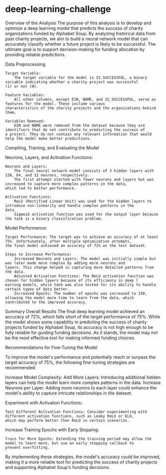 # deep-learning-challenge
Overview of the Analysis
      The purpose of this analysis is to develop and optimize a deep learning model that predicts the success of charity                   organizations funded by Alphabet Soup. By analyzing historical data from past charity projects, we aim to build a neural             network model that can accurately classify whether a future project is likely to be successful. The ultimate goal is to              support decision-making for funding allocation by providing reliable predictions.


Data Preprocessing

    Target Variable:
        The target variable for the model is IS_SUCCESSFUL, a binary variable indicating whether a charity project was successful           (1) or not (0).

    Feature Variables:
        All other columns, except EIN, NAME, and IS_SUCCESSFUL, serve as features for the model. These include various                       characteristics of the charity projects and the organizations behind them.

    Variables Removed:
        EIN and NAME were removed from the dataset because they are identifiers that do not contribute to predicting the success of          a project. They do not contain any relevant information that would help the model make better predictions.


Compiling, Training, and Evaluating the Model

Neurons, Layers, and Activation Functions:

    Neurons and Layers:
        The final neural network model consists of 3 hidden layers with 128, 64, and 32 neurons, respectively.
        The first attempt started with fewer neurons and layers but was increased to capture more complex patterns in the data,              which led to better performance.
        
    Activation Functions:
        ReLU (Rectified Linear Unit) was used for the hidden layers to introduce non-linearity and handle complex patterns in the            data.
        Sigmoid activation function was used for the output layer because the task is a binary classification problem.



Model Performance:

    Target Performance: The target was to achieve an accuracy of at least 75%. Unfortunately, after multiple optimization attempts,             the final model achieved an accuracy of 72% on the test dataset.
    
    Steps to Increase Performance:
        Increased Neurons and Layers: The model was initially simple but was later made more complex by adding more neurons and                     layers. This change helped in capturing more detailed patterns from the data.
        Adjusted Activation Functions: The ReLU activation function was chosen for hidden layers because of its efficiency in deep l                earning models, while tanh was also tested for its ability to handle certain types of data better.
        Increased Epochs: The number of epochs was increased to 150, allowing the model more time to learn from the data, which                     contributed to the improved accuracy.


Summary
Overall Results
    The final deep learning model achieved an accuracy of 72%, which falls short of the target performance of 75%. While the model       shows some capability in predicting the success of charity projects funded by Alphabet Soup, its accuracy is not high enough to      be fully reliable for guiding funding decisions. As it stands, the model may not be the most effective tool for making informed       funding choices.

Recommendations for Fine-Tuning the Model

To improve the model's performance and potentially reach or surpass the target accuracy of 75%, the following fine-tuning strategies are recommended:


Increase Model Complexity:
    Add More Layers: Introducing additional hidden layers can help the model learn more complex patterns in the data.
                Increase Neurons per Layer: Adding more neurons to each layer could enhance the model's ability to capture intricate                 relationships in the dataset.

Experiment with Activation Functions:

    Test Different Activation Functions: Consider experimenting with different activation functions, such as Leaky ReLU or ELU,                       which may perform better than ReLU in certain scenarios.

Increase Training Epochs with Early Stopping:

    Train for More Epochs: Extending the training period may allow the model to learn more, but use an early stopping callback to                     prevent overfitting.

By implementing these strategies, the model's accuracy could be improved, making it a more reliable tool for predicting the success of charity projects and supporting Alphabet Soup's funding decisions.
